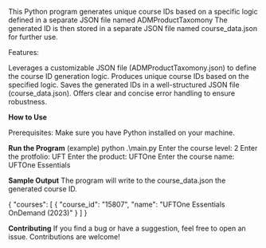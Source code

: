 This Python program generates unique course IDs based on a specific logic defined in a separate JSON file named ADMProductTaxomony
The generated ID is then stored in a separate JSON file named course_data.json for further use.

Features:

Leverages a customizable JSON file (ADMProductTaxomony.json) to define the course ID generation logic.
Produces unique course IDs based on the specified logic.
Saves the generated IDs in a well-structured JSON file (course_data.json).
Offers clear and concise error handling to ensure robustness.

**How to Use**

Prerequisites: Make sure you have Python installed on your machine.

**Run the Program** (example)
python .\main.py
    Enter the course level: 2
    Enter the protfolio: UFT
    Enter the product: UFTOne
    Enter the course name: UFTOne Essentials

**Sample Output**
The program will write to the course_data.json the generated course ID.

{
    "courses": [
       {
            "course_id": "15807",
            "name": "UFTOne Essentials OnDemand (2023)"
        }
    ]
}

**Contributing**
If you find a bug or have a suggestion, feel free to open an issue. Contributions are welcome!
